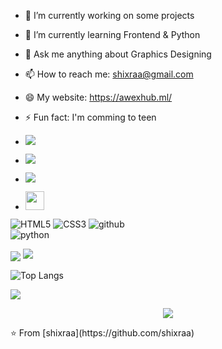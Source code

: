 - 🔭 I’m currently working on some projects
- 🌱 I’m currently learning Frontend & Python
- 💬 Ask me anything about Graphics Designing
- 📫 How to reach me: shixraa@gmail.com
- 😄 My website: https://awexhub.ml/
- ⚡ Fun fact: I'm comming to teen


- <a href="https://www.instagram.com/alwex.graphics/"><img src="https://img.shields.io/badge/instagram%20@alwex.graphicss-DD2476?style=for-the-badge&logo=instagram&logoColor=white"/></a>
- <a href="https://www.instagram.com/alwex.graphics/"><img src="https://img.shields.io/badge/discord server-344E86?style=for-the-badge&logo=discord&logoColor=white"/></a>
- <a href="https://www.instagram.com/alwex.graphics/"><img src="https://img.shields.io/badge/twitter%20@shixraa-0D95E8?style=for-the-badge&logo=twitter&logoColor=white"/></a>
- <a href="https://awexhub.ml/"><img height="30px" src="https://img.shields.io/badge/My%20Website:%20awexhub.ml-8E2DE2?style=for-the-badge&logo=google%20chrome&logoColor=white"/></a>

![HTML5](https://img.shields.io/badge/html%205-grey?style=for-the-badge&logo=html5&logoColor=white&labelColor=8E2DE2)
![CSS3](https://img.shields.io/badge/css%203-grey?style=for-the-badge&logo=css3&logoColor=white&labelColor=8E2DE2)
![github](https://img.shields.io/badge/-github-grey?style=for-the-badge&logo=github&logoColor=white&labelColor=8E2DE2)
<br>
![python](https://img.shields.io/badge/-python-grey?style=for-the-badge&logo=python&logoColor=white&labelColor=8E2DE2)




<img align="center" src="https://github.com/saviomartin/saviomartin/blob/master/assets/git.png?raw=true"/>

<img src="https://github-readme-stats.vercel.app/api?username=saviomartin&show_icons=true&theme=radical&title_color=8E2DE2&text_color=fff&icon_color=8E2DE2">

![Top Langs](https://github-readme-stats.vercel.app/api/top-langs/?username=saviomartin&theme=radical&title_color=8E2DE2&text_color=fff)

<img src="https://github.com/shixraa/saviomartin/blob/master/assets/repo.png?raw=true">


<p align="center">
<img src="https://visitor-badge.laobi.icu/badge?page_id=shixraa" id="counter">
</p>
⭐️ From [shixraa](https://github.com/shixraa)
